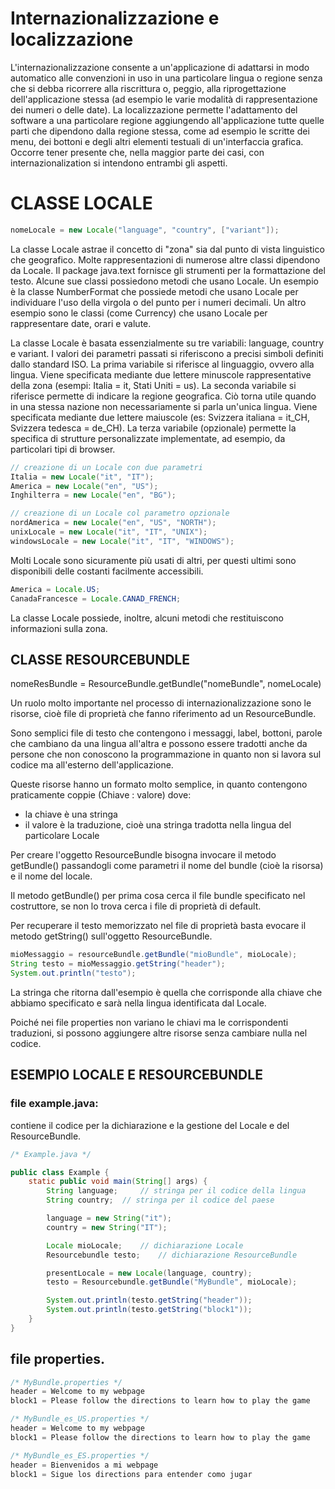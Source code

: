 # Internazionalizzazione e localizzazione
L'internazionalizzazione consente a un'applicazione di adattarsi in modo automatico alle convenzioni in uso in una particolare lingua o regione senza che si debba ricorrere alla riscrittura o, peggio, alla riprogettazione dell'applicazione stessa (ad esempio le varie modalità di rappresentazione dei numeri o delle date).
La localizzazione permette l'adattamento del software a una particolare regione aggiungendo all'applicazione tutte quelle parti che dipendono dalla regione stessa, come ad esempio le scritte dei menu, dei bottoni e degli altri elementi testuali di un'interfaccia grafica.
Occorre tener presente che, nella maggior parte dei casi, con internazionalization si intendono entrambi gli aspetti.



# CLASSE LOCALE

```java
nomeLocale = new Locale("language", "country", ["variant"]);
```
La classe Locale  astrae il concetto di "zona" sia dal punto di vista linguistico che geografico. 
Molte rappresentazioni di numerose altre classi dipendono da Locale. 
Il package java.text fornisce gli strumenti per la formattazione del testo. 
Alcune sue classi possiedono metodi che usano Locale.
Un esempio è la classe NumberFormat che possiede metodi che usano Locale per individuare l'uso della virgola o del punto per i numeri decimali.
Un altro esempio sono le classi (come Currency) che usano Locale per rappresentare date, orari e valute.

La classe Locale è basata essenzialmente su tre variabili: language, country e variant.
I valori dei parametri passati si riferiscono a precisi simboli definiti dallo standard ISO.
La prima variabile si riferisce al linguaggio, ovvero alla lingua. 
Viene specificata mediante due lettere minuscole rappresentative della zona (esempi: Italia = it, Stati Uniti = us).
La seconda variabile si riferisce permette di indicare la regione geografica. 
Ciò torna utile quando in una stessa nazione non necessariamente si parla un'unica lingua. 
Viene specificata mediante due lettere maiuscole (es: Svizzera italiana = it_CH, Svizzera tedesca = de_CH).
La terza variabile (opzionale) permette la specifica di strutture personalizzate implementate, ad esempio, da particolari tipi di browser.
```java
// creazione di un Locale con due parametri
Italia = new Locale("it", "IT");
America = new Locale("en", "US");
Inghilterra = new Locale("en", "BG");

// creazione di un Locale col parametro opzionale
nordAmerica = new Locale("en", "US", "NORTH");
unixLocale = new Locale("it", "IT", "UNIX");
windowsLocale = new Locale("it", "IT", "WINDOWS");
```
Molti Locale sono sicuramente più usati di altri, per questi ultimi sono disponibili delle costanti facilmente accessibili.
```java
America = Locale.US;
CanadaFrancesce = Locale.CANAD_FRENCH;
```
La classe Locale possiede, inoltre, alcuni metodi che restituiscono informazioni sulla zona.



## CLASSE RESOURCEBUNDLE

nomeResBundle = ResourceBundle.getBundle("nomeBundle", nomeLocale)

Un ruolo molto importante nel processo di internazionalizzazione sono le risorse, cioè file di proprietà che fanno riferimento ad un ResourceBundle. 

Sono semplici file di testo che contengono i messaggi, label, bottoni, parole che cambiano da una lingua all'altra e possono essere tradotti anche da persone che non conoscono la programmazione in quanto non si lavora sul codice ma all'esterno dell'applicazione.

Queste risorse hanno un formato molto semplice, in quanto contengono praticamente coppie (Chiave : valore) dove:
* la chiave è una stringa
* il valore è la traduzione, cioè una stringa tradotta nella lingua del particolare Locale

Per creare l'oggetto ResourceBundle bisogna invocare il metodo getBundle() passandogli come parametri il nome del bundle (cioè la risorsa) e il nome del locale.

Il metodo getBundle() per prima cosa cerca il file bundle specificato nel costruttore, se non lo trova cerca i file di proprietà di default.

Per recuperare il testo memorizzato nel file di proprietà basta evocare il metodo getString() sull'oggetto ResourceBundle.

```java
mioMessaggio = resourceBundle.getBundle("mioBundle", mioLocale);
String testo = mioMessaggio.getString("header");
System.out.println("testo");
```

La stringa che ritorna dall'esempio è quella che corrisponde alla chiave che abbiamo specificato e sarà nella lingua identificata dal Locale.

Poiché nei file properties non variano le chiavi ma le corrispondenti traduzioni, si possono aggiungere altre risorse senza cambiare nulla nel codice.


## ESEMPIO LOCALE E RESOURCEBUNDLE

### file example.java: 
contiene il codice per la dichiarazione e la gestione del Locale e del ResourceBundle.

```java
/* Example.java */

public class Example {
	static public void main(String[] args) {
		String language;	 // stringa per il codice della lingua
		String country;	 // stringa per il codice del paese

		language = new String("it");
		country = new String("IT");

		Locale mioLocale;	 // dichiarazione Locale
		Resourcebundle testo;	 // dichiarazione ResourceBundle

		presentLocale = new Locale(language, country);
		testo = Resourcebundle.getBundle("MyBundle", mioLocale);

		System.out.println(testo.getString("header"));
		System.out.println(testo.getString("block1"));
	}
}
```

## file properties.
```java
/* MyBundle.properties */
header = Welcome to my webpage
block1 = Please follow the directions to learn how to play the game

/* MyBundle_es_US.properties */
header = Welcome to my webpage
block1 = Please follow the directions to learn how to play the game

/* MyBundle_es_ES.properties */
header = Bienvenidos a mi webpage
block1 = Sigue los directions para entender como jugar
```